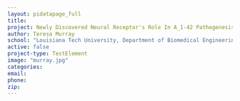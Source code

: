 ```yaml
---
layout: pidatapage_full
title:
project: Newly Discovered Neural Receptor's Role In A_1-42 Pathogenesis Of Alzheimer's Disease
author: Teresa Murray
school: "Louisiana Tech University, Department of Biomedical Engineering"
active: false
project-type: TestElement
image: "murray.jpg"
categories:
email:
phone:
zip:
---
```

